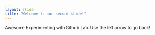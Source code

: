 ```yaml
---
layout: slide
title: "Welcome to our second slide!"
---
```

Awesome Experimenting with Github Lab.
Use the left arrow to go back!

